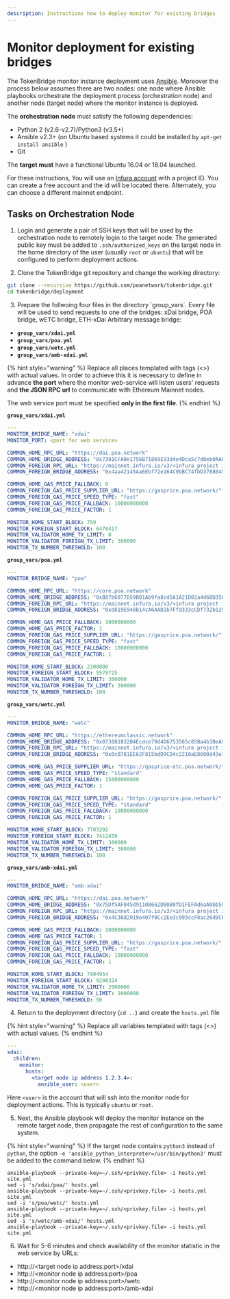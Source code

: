 ```yaml
---
description: Instructions how to deploy monitor for existing bridges
---
```


# Monitor deployment for existing bridges

The TokenBridge monitor instance deployment uses [Ansible](https://docs.ansible.com/ansible/latest/index.html). Moreover the process below assumes there are two nodes: one node where Ansible playbooks orchestrate the deployment process \(orchestration node\) and another node \(target node\) where the monitor instance is deployed. 

The **orchestration node** must satisfy the following dependencies:

* Python 2 \(v2.6-v2.7\)/Python3 \(v3.5+\)
* Ansible v2.3+ \(on Ubuntu based systems it could be installed by `apt-get install ansible` \)
* Git

The **target must** have a functional Ubuntu 16.04 or 18.04 launched.

For these instructions, You will use an [Infura account](https://infura.io/) with a project ID. You can create a free account and the id will be located there. Alternately, you can choose a different mainnet endpoint.

## Tasks on Orchestration Node

1. Login and generate a pair of SSH keys that will be used by the orchestration node to remotely login to the target node. The generated public key must be added to `.ssh/authorized_keys` on the target node in the home directory of the user \(usually `root` or `ubuntu`\) that will be configured to perform deployment actions.

2. Clone the TokenBridge git repository and change the working directory:

```bash
git clone --recursive https://github.com/poanetwork/tokenbridge.git
cd tokenbridge/deployment
```

3. Prepare the follwoing four files in the directory \`group\_vars\`. Every file will be used to send requests to one of the bridges: xDai bridge, POA bridge, wETC bridge, ETH-xDai Arbitrary message bridge:

* **`group_vars/xdai.yml`**
* **`group_vars/poa.yml`**
* **`group_vars/wetc.yml`**
* **`group_vars/amb-xdai.yml`**

{% hint style="warning" %}
Replace all places templated with tags \(&lt;&gt;\) with actual values. In order to achieve this it is necessary to define in advance **the port** where the monitor web-service will listen users' requests and **the JSON RPC url** to communicate with Ethereum Mainnet nodes.

The web service port must be specified **only in the first file**.
{% endhint %}

**`group_vars/xdai.yml`**

```yaml
---
MONITOR_BRIDGE_NAME: "xdai"
MONITOR_PORT: <port for web service>

COMMON_HOME_RPC_URL: "https://dai.poa.network"
COMMON_HOME_BRIDGE_ADDRESS: "0x7301CFA0e1756B71869E93d4e4Dca5c7d0eb0AA6"
COMMON_FOREIGN_RPC_URL: "https://mainnet.infura.io/v3/<infura project id>"
COMMON_FOREIGN_BRIDGE_ADDRESS: "0x4aa42145Aa6Ebf72e164C9bBC74fbD3788045016"

COMMON_HOME_GAS_PRICE_FALLBACK: 0
COMMON_FOREIGN_GAS_PRICE_SUPPLIER_URL: "https://gasprice.poa.network/"
COMMON_FOREIGN_GAS_PRICE_SPEED_TYPE: "fast"
COMMON_FOREIGN_GAS_PRICE_FALLBACK: 10000000000
COMMON_FOREIGN_GAS_PRICE_FACTOR: 1

MONITOR_HOME_START_BLOCK: 759
MONITOR_FOREIGN_START_BLOCK: 6478417
MONITOR_VALIDATOR_HOME_TX_LIMIT: 0
MONITOR_VALIDATOR_FOREIGN_TX_LIMIT: 300000
MONITOR_TX_NUMBER_THRESHOLD: 100
```

**`group_vars/poa.yml`**

```yaml
---
MONITOR_BRIDGE_NAME: "poa"

COMMON_HOME_RPC_URL: "https://core.poa.network"
COMMON_HOME_BRIDGE_ADDRESS: "0xB87b6077D59B01Ab9fa8cd5A1A21D02a4d60D358"
COMMON_FOREIGN_RPC_URL: "https://mainnet.infura.io/v3/<infura project id>"
COMMON_FOREIGN_BRIDGE_ADDRESS: "0xd819E948b14cA6AAD2b7Ffd333cCDf732b129EeD"

COMMON_HOME_GAS_PRICE_FALLBACK: 1000000000
COMMON_HOME_GAS_PRICE_FACTOR: 1
COMMON_FOREIGN_GAS_PRICE_SUPPLIER_URL: "https://gasprice.poa.network/"
COMMON_FOREIGN_GAS_PRICE_SPEED_TYPE: "fast"
COMMON_FOREIGN_GAS_PRICE_FALLBACK: 10000000000
COMMON_FOREIGN_GAS_PRICE_FACTOR: 1

MONITOR_HOME_START_BLOCK: 2300000
MONITOR_FOREIGN_START_BLOCK: 5578725
MONITOR_VALIDATOR_HOME_TX_LIMIT: 300000
MONITOR_VALIDATOR_FOREIGN_TX_LIMIT: 300000
MONITOR_TX_NUMBER_THRESHOLD: 100
```

**`group_vars/wetc.yml`**

```yaml
---
MONITOR_BRIDGE_NAME: "wetc"

COMMON_HOME_RPC_URL: "https://ethereumclassic.network"
COMMON_HOME_BRIDGE_ADDRESS: "0x073081832B4Ecdce79d4D6753565c85Ba4b3BeA9"
COMMON_FOREIGN_RPC_URL: "https://mainnet.infura.io/v3/<infura project id>"
COMMON_FOREIGN_BRIDGE_ADDRESS: "0x0cB781EE62F815bdD9CD4c2210aE8600d43e7040"

COMMON_HOME_GAS_PRICE_SUPPLIER_URL: "https://gasprice-etc.poa.network/"
COMMON_HOME_GAS_PRICE_SPEED_TYPE: "standard"
COMMON_HOME_GAS_PRICE_FALLBACK: 15000000000
COMMON_HOME_GAS_PRICE_FACTOR: 1

COMMON_FOREIGN_GAS_PRICE_SUPPLIER_URL: "https://gasprice.poa.network/"
COMMON_FOREIGN_GAS_PRICE_SPEED_TYPE: "standard"
COMMON_FOREIGN_GAS_PRICE_FALLBACK: 10000000000
COMMON_FOREIGN_GAS_PRICE_FACTOR: 1

MONITOR_HOME_START_BLOCK: 7703292
MONITOR_FOREIGN_START_BLOCK: 7412459
MONITOR_VALIDATOR_HOME_TX_LIMIT: 300000
MONITOR_VALIDATOR_FOREIGN_TX_LIMIT: 300000
MONITOR_TX_NUMBER_THRESHOLD: 100
```

**`group_vars/amb-xdai.yml`**

```yaml
---
MONITOR_BRIDGE_NAME: "amb-xdai"

COMMON_HOME_RPC_URL: "https://dai.poa.network"
COMMON_HOME_BRIDGE_ADDRESS: "0x75Df5AF045d91108662D8080fD1FEFAd6aA0bb59"
COMMON_FOREIGN_RPC_URL: "https://mainnet.infura.io/v3/<infura project id>"
COMMON_FOREIGN_BRIDGE_ADDRESS: "0x4C36d2919e407f0Cc2Ee3c993ccF8ac26d9CE64e"

COMMON_HOME_GAS_PRICE_FALLBACK: 1000000000
COMMON_HOME_GAS_PRICE_FACTOR: 1
COMMON_FOREIGN_GAS_PRICE_SUPPLIER_URL: "https://gasprice.poa.network/"
COMMON_FOREIGN_GAS_PRICE_SPEED_TYPE: "fast"
COMMON_FOREIGN_GAS_PRICE_FALLBACK: 10000000000
COMMON_FOREIGN_GAS_PRICE_FACTOR: 1

MONITOR_HOME_START_BLOCK: 7904954
MONITOR_FOREIGN_START_BLOCK: 9298324
MONITOR_VALIDATOR_HOME_TX_LIMIT: 2000000
MONITOR_VALIDATOR_FOREIGN_TX_LIMIT: 2000000
MONITOR_TX_NUMBER_THRESHOLD: 50
```

4. Return to the deployment directory \(`cd ..`\) and create the `hosts.yml` file

{% hint style="warning" %}
Replace all variables templated with tags \(&lt;&gt;\) with actual values.
{% endhint %}

```yaml
---
xdai:
  children:
    monitor:
      hosts:
        <target node ip address 1.2.3.4>:
          ansible_user: <user>
```

Here `<user>` is the account that will ssh into the monitor node for deployment actions. This is typically `ubuntu` or `root`.

5. Next, the Ansible playbook will deploy the monitor instance on the remote target node, then propagate the rest of configuration to the same system.

{% hint style="warning" %}
If the target node contains `python3` instead of `python`, the option `-e 'ansible_python_interpreter=/usr/bin/python3'` must be added to the command below.
{% endhint %}

```text
ansible-playbook --private-key=~/.ssh/<privkey.file> -i hosts.yml site.yml
sed -i 's/xdai/poa/' hosts.yml
ansible-playbook --private-key=~/.ssh/<privkey.file> -i hosts.yml site.yml
sed -i 's/poa/wetc/' hosts.yml
ansible-playbook --private-key=~/.ssh/<privkey.file> -i hosts.yml site.yml
sed -i 's/wetc/amb-xdai/' hosts.yml
ansible-playbook --private-key=~/.ssh/<privkey.file> -i hosts.yml site.yml
```

6. Wait for 5-6 minutes and check availability of the monitor statistic in the web service by URLs:

* http://&lt;target node ip address:port&gt;/xdai
* http://&lt;monitor node ip address:port&gt;/poa
* http://&lt;monitor node ip address:port&gt;/wetc
* http://&lt;monitor node ip address:port&gt;/amb-xdai

